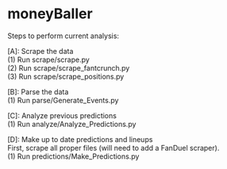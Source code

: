 # moneyBaller
Steps to perform current analysis:

[A]: Scrape the data <br />
(1) Run scrape/scrape.py <br /> 
(2) Run scrape/scrape_fantcrunch.py<br />
(3) Run scrape/scrape_positions.py<br />

[B]: Parse the data<br />
(1) Run parse/Generate_Events.py<br />

[C]: Analyze previous predictions<br />
(1) Run analyze/Analyze_Predictions.py<br />

[D]: Make up to date predictions and lineups<br />
First, scrape all proper files (will need to add a FanDuel scraper).<br />
(1) Run predictions/Make_Predictions.py<br />
